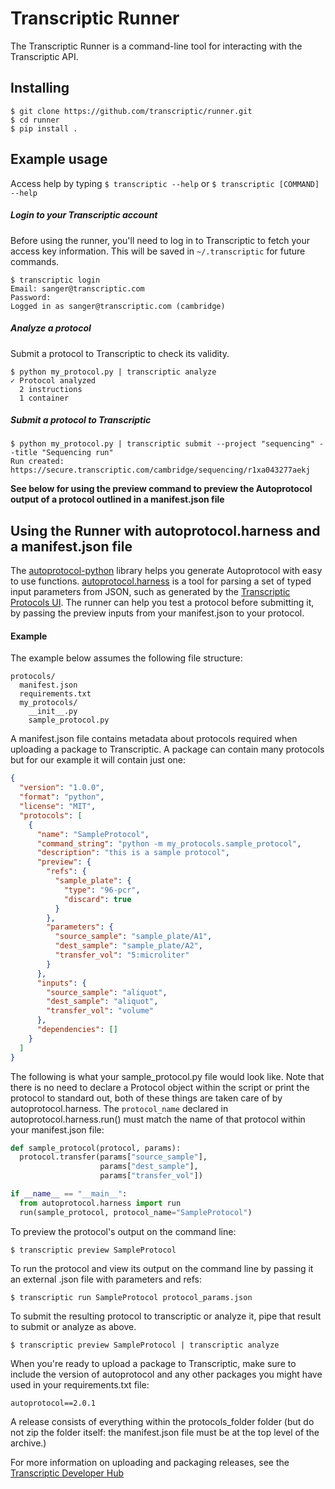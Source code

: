 # Transcriptic Runner

The Transcriptic Runner is a command-line tool for interacting with the
Transcriptic API.

## Installing

```
$ git clone https://github.com/transcriptic/runner.git
$ cd runner
$ pip install .
```

## Example usage

Access help by typing `$ transcriptic --help` or `$ transcriptic [COMMAND] --help`

##### Login to your Transcriptic account
Before using the runner, you'll need to log in to Transcriptic to fetch your
access key information. This will be saved in `~/.transcriptic` for future
commands.

```
$ transcriptic login
Email: sanger@transcriptic.com
Password:
Logged in as sanger@transcriptic.com (cambridge)
```

##### Analyze a protocol
Submit a protocol to Transcriptic to check its validity.
```
$ python my_protocol.py | transcriptic analyze
✓ Protocol analyzed
  2 instructions
  1 container
```

##### Submit a protocol to Transcriptic
```
$ python my_protocol.py | transcriptic submit --project "sequencing" --title "Sequencing run"
Run created: https://secure.transcriptic.com/cambridge/sequencing/r1xa043277aekj
```

**See below for using the preview command to preview the Autoprotocol output of a protocol outlined in a manifest.json file**

## Using the Runner with autoprotocol.harness and a manifest.json file

The [autoprotocol-python](https://github.com/autoprotocol/autoprotocol-python) library helps you generate Autoprotocol with easy to use functions. [autoprotocol.harness](https://github.com/autoprotocol/autoprotocol-python/blob/master/autoprotocol/harness.py) is a tool for parsing a set of typed input parameters from JSON, such as generated by the [Transcriptic Protocols UI](#). The runner can help you test a protocol before submitting it, by passing the preview inputs from your manifest.json to your protocol.

#### Example
The example below assumes the following file structure:
```
protocols/
  manifest.json
  requirements.txt
  my_protocols/
    __init__.py
    sample_protocol.py
```

A manifest.json file contains metadata about protocols required when uploading a package to Transcriptic. A package can contain many protocols but for our example it will contain just one:
```json
{
  "version": "1.0.0",
  "format": "python",
  "license": "MIT",
  "protocols": [
    {
      "name": "SampleProtocol",
      "command_string": "python -m my_protocols.sample_protocol",
      "description": "this is a sample protocol",
      "preview": {
        "refs": {
          "sample_plate": {
            "type": "96-pcr",
            "discard": true
          }
        },
        "parameters": {
          "source_sample": "sample_plate/A1",
          "dest_sample": "sample_plate/A2",
          "transfer_vol": "5:microliter"
        }
      },
      "inputs": {
        "source_sample": "aliquot",
        "dest_sample": "aliquot",
        "transfer_vol": "volume"
      },
      "dependencies": []
    }
  ]
}
```

The following is what your sample_protocol.py file would look like.  Note that there is no need to declare a Protocol object within the script or print the protocol to standard out, both of these things are taken care of by autoprotocol.harness.  The `protocol_name` declared in autoprotocol.harness.run() must match the name of that protocol within your manifest.json file:
```python
def sample_protocol(protocol, params):
  protocol.transfer(params["source_sample"],
                    params["dest_sample"],
                    params["transfer_vol"])

if __name__ == "__main__":
  from autoprotocol.harness import run
  run(sample_protocol, protocol_name="SampleProtocol")
```

To preview the protocol's output on the command line:
```
$ transcriptic preview SampleProtocol
```

To run the protocol and view its output on the command line by passing it an external .json file with parameters and refs:
```
$ transcriptic run SampleProtocol protocol_params.json
```

To submit the resulting protocol to transcriptic or analyze it, pipe that result to submit or analyze as above.
```
$ transcriptic preview SampleProtocol | transcriptic analyze
```

When you're ready to upload a package to Transcriptic, make sure to include the version of autoprotocol and any other packages you might have used in your requirements.txt file:
```
autoprotocol==2.0.1
```

A release consists of everything within the protocols_folder folder (but do not zip the folder itself: the manifest.json file must be at the top level of the archive.)

For more information on uploading and packaging releases, see the [Transcriptic Developer Hub](http://developers.transcriptic.com/v1.0/docs/package-quickstart#packaging-and-uploading)
